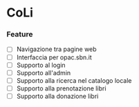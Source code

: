CoLi
====
### Feature

- [ ] Navigazione tra pagine web
- [ ] Interfaccia per opac.sbn.it
- [ ] Supporto al login
- [ ] Supporto all'admin
- [ ] Supporto alla ricerca nel catalogo locale
- [ ] Supporto alla prenotazione libri
- [ ] Supporto alla donazione libri
